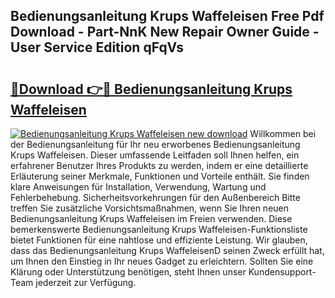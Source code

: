 ## Bedienungsanleitung Krups Waffeleisen Free Pdf Download - Part-NnK New Repair Owner Guide - User Service Edition qFqVs

# <h2><a href="http://df0oru.blite.top/?on=Bedienungsanleitung+Krups+Waffeleisen">🔗Download 👉🔴 Bedienungsanleitung Krups Waffeleisen</a></h2>

[![Bedienungsanleitung Krups Waffeleisen new download](https://i.imgur.com/lujVjoI.png)](http://df0oru.blite.top/?on=Bedienungsanleitung+Krups+Waffeleisen)
Willkommen bei der Bedienungsanleitung für Ihr neu erworbenes Bedienungsanleitung Krups Waffeleisen. Dieser umfassende Leitfaden soll Ihnen helfen, ein erfahrener Benutzer Ihres Produkts zu werden, indem er eine detaillierte Erläuterung seiner Merkmale, Funktionen und Vorteile enthält. Sie finden klare Anweisungen für Installation, Verwendung, Wartung und Fehlerbehebung. Sicherheitsvorkehrungen für den Außenbereich Bitte treffen Sie zusätzliche Vorsichtsmaßnahmen, wenn Sie Ihren neuen Bedienungsanleitung Krups Waffeleisen im Freien verwenden. Diese bemerkenswerte Bedienungsanleitung Krups Waffeleisen-Funktionsliste bietet Funktionen für eine nahtlose und effiziente Leistung. Wir glauben, dass das Bedienungsanleitung Krups WaffeleisenD seinen Zweck erfüllt hat, um Ihnen den Einstieg in Ihr neues Gadget zu erleichtern. Sollten Sie eine Klärung oder Unterstützung benötigen, steht Ihnen unser Kundensupport-Team jederzeit zur Verfügung.
